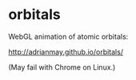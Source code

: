 # orbitals
WebGL animation of atomic orbitals:

http://adrianmay.github.io/orbitals/

(May fail with Chrome on Linux.)

